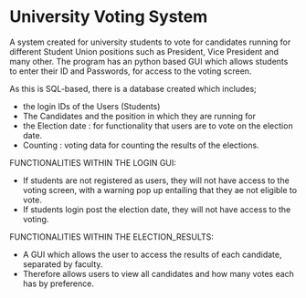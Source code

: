 # University Voting System

A system created for university students to vote for candidates running for different Student Union positions such as President, Vice President and many other. 
The program has an python based GUI which allows students to enter their ID and Passwords, for access to the voting screen.

As this is SQL-based, there is a database created which includes;
- the login IDs of the Users (Students) 
- The Candidates and the position in which they are running for
- the Election date : for functionality that users are to vote on the election date.
- Counting : voting data for counting the results of the elections.

FUNCTIONALITIES WITHIN THE LOGIN GUI:
- If students are not registered as users, they will not have access to the voting screen, with a warning pop up entailing that they ae not eligible to vote.
- If students login post the election date, they will not have access to the voting.

FUNCTIONALITIES WITHIN THE ELECTION_RESULTS:
- A GUI which allows the user to access the results of each candidate, separated by faculty.
- Therefore allows users to view all candidates and how many votes each has by preference.
